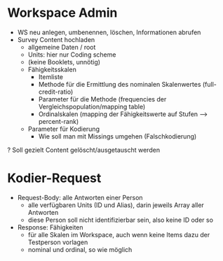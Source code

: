 # Workspace Admin

* WS neu anlegen, umbenennen, löschen, Informationen abrufen
* Survey Content hochladen
  - allgemeine Daten / root
  - Units: hier nur Coding scheme
  - (keine Booklets, unnötig)
  - Fähigkeitsskalen
    + Itemliste
    + Methode für die Ermittlung des nominalen Skalenwertes (full-credit-ratio)
    + Parameter für die Methode (frequencies der Vergleichspopulation/mapping table)
    + Ordinalskalen (mapping der Fähigkeitswerte auf Stufen --> percent-rank)
  - Parameter für Kodierung
    + Wie soll man mit Missings umgehen (Falschkodierung)

? Soll gezielt Content gelöscht/ausgetauscht werden

# Kodier-Request

* Request-Body: alle Antworten einer Person
  - alle verfügbaren Units (ID und Alias), darin jeweils Array aller Antworten 
  - diese Person soll nicht identifizierbar sein, also keine ID oder so
* Response: Fähigkeiten
  - für alle Skalen im Workspace, auch wenn keine Items dazu der Testperson vorlagen
  - nominal und ordinal, so wie möglich